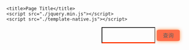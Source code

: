 
<!DOCTYPE html>
<html>
<head>
    <meta charset="utf-8" />

    <title>Page Title</title>
    <script src="./jquery.min.js"></script>
    <script src="./template-native.js"></script>
   
   <style>
       body{
           background-image: url(./bg.jpg);
       }
   .container{
       width:700px;
       height: 500px;
       /*background-color: rgb(216, 186, 186);*/
       margin: auto;
   }
   .search{
       width:100%;
       height: 50px;
       /*background-color: green;*/
       text-align: center;
       transition: all 0.3s;
   }
 .search input{
       width: 140px;
       border:o;
       border-bottom: 3px solid#ff3300;
       background-color: transparent;
       font-size: 20px;
       outline: none;
       padding-left: 120px;
       padding-bottom: 2px;
       line-height: 35px;
       
   }
   .search .botton{
       width: 60px;
       height: 30px;
       display: inline-block;
       background-color: #ff3300;
       line-height: 30px;
       border-radius: 10%;
       box-shadow: 0 0 10px 0 #ff6600;
       opacity: 0.7;
       cursor:pointer;

   }
   .search:hover{transform: scale(1.1);

   }
   </style>
   
</head>
<body>
    <div class="container">
        <div class="search">
            <input type="text">
            <div class="botton">查询</div>
        </div>
        <table id="result">
            </table>
    </div>
    <script type="text/template" id="templateid">
        <%for(var i=0;i<list.length;i++){%>
            <tr>
                <td><%= list[i].date %></td>
                <td><img src="<%= list[i].dayPictureUrl %>" alt=""></td>
                <td><img src="<%= list[i].nightPictureUrl %>" alt=""></td>
                <td><%= list[i].temperature %></td>
                <td><%= list[i].weather %></td>
                <td><%= list[i].wind %></td>  
                </tr>
            <% } %>
        </script>
    <script>
    $(".botton").click(function(){
        var cityName=$("input").val();
        $.ajax({
            url:"http://api.map.baidu.com/telematics/v3/weather",
            type:"get",
            data:{
                location:cityName,
                output:'json',
                ak:'6tYzTvGZSOpYB5Oc2YGGOKt8'
            },
            dataType:'jsonp',
            success:function(data){
                var weatherData=data.results[0]weather_data;
                var obj={
                    list:weatherData
                }
var html=template("templateid",obj);
console.log(obj);
$("#result").html(html);
}}) })
        </script>
</body>
</html>
